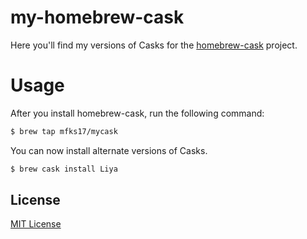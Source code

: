 # my-homebrew-cask

Here you'll find my versions of Casks for the [homebrew-cask](https://github.com/phinze/homebrew-cask)
project.

# Usage

After you install homebrew-cask, run the following command:

```sh
$ brew tap mfks17/mycask
```

You can now install alternate versions of Casks.

```sh
$ brew cask install Liya 
```

## License

[MIT License](https://github.com/mfks17/homebrew-mycask/blob/master/LICENSE)
